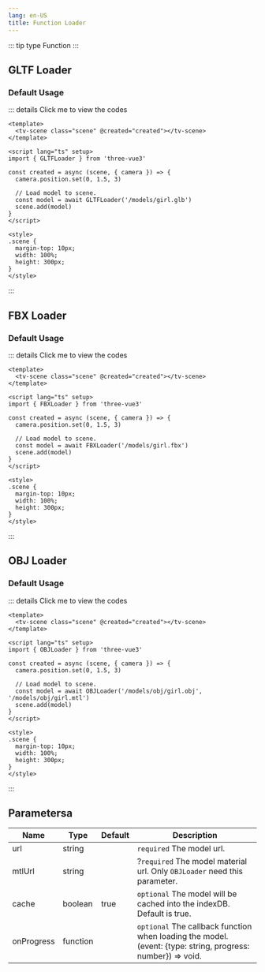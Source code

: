 ```yaml
---
lang: en-US
title: Function Loader
---
```


::: tip type
Function
:::

## GLTF Loader

### Default Usage

<GLTFLoaderFunction />

::: details Click me to view the codes

```vue
<template>
  <tv-scene class="scene" @created="created"></tv-scene>
</template>

<script lang="ts" setup>
import { GLTFLoader } from 'three-vue3'

const created = async (scene, { camera }) => {
  camera.position.set(0, 1.5, 3)

  // Load model to scene.
  const model = await GLTFLoader('/models/girl.glb')
  scene.add(model)
}
</script>

<style>
.scene {
  margin-top: 10px;
  width: 100%;
  height: 300px;
}
</style>
```

:::

## FBX Loader

### Default Usage

<FBXLoaderFunction />

::: details Click me to view the codes

```vue
<template>
  <tv-scene class="scene" @created="created"></tv-scene>
</template>

<script lang="ts" setup>
import { FBXLoader } from 'three-vue3'

const created = async (scene, { camera }) => {
  camera.position.set(0, 1.5, 3)

  // Load model to scene.
  const model = await FBXLoader('/models/girl.fbx')
  scene.add(model)
}
</script>

<style>
.scene {
  margin-top: 10px;
  width: 100%;
  height: 300px;
}
</style>
```

:::

## OBJ Loader

### Default Usage

<OBJLoaderFunction />

::: details Click me to view the codes

```vue
<template>
  <tv-scene class="scene" @created="created"></tv-scene>
</template>

<script lang="ts" setup>
import { OBJLoader } from 'three-vue3'

const created = async (scene, { camera }) => {
  camera.position.set(0, 1.5, 3)

  // Load model to scene.
  const model = await OBJLoader('/models/obj/girl.obj', '/models/obj/girl.mtl')
  scene.add(model)
}
</script>

<style>
.scene {
  margin-top: 10px;
  width: 100%;
  height: 300px;
}
</style>
```

:::

## Parametersa

| Name       | Type     | Default | Description                                                                                                 |
| ---------- | -------- | ------- | ----------------------------------------------------------------------------------------------------------- |
| url        | string   |         | `required` The model url.                                                                                   |
| mtlUrl     | string   |         | ?`required` The model material url. Only `OBJLoader` need this parameter.                                   |
| cache      | boolean  | true    | `optional` The model will be cached into the indexDB. Default is true.                                      |
| onProgress | function |         | `optional` The callback function when loading the model. (event: {type: string, progress: number}) => void. |
